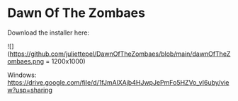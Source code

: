 # Dawn Of The Zombaes

Download the installer here: 

![](https://github.com/juliettepel/DawnOfTheZombaes/blob/main/dawnOfTheZombaes.png = 1200x1000)

Windows: https://drive.google.com/file/d/1fJmAlXAjb4HJwpJePmFo5HZVo_vI6uby/view?usp=sharing
